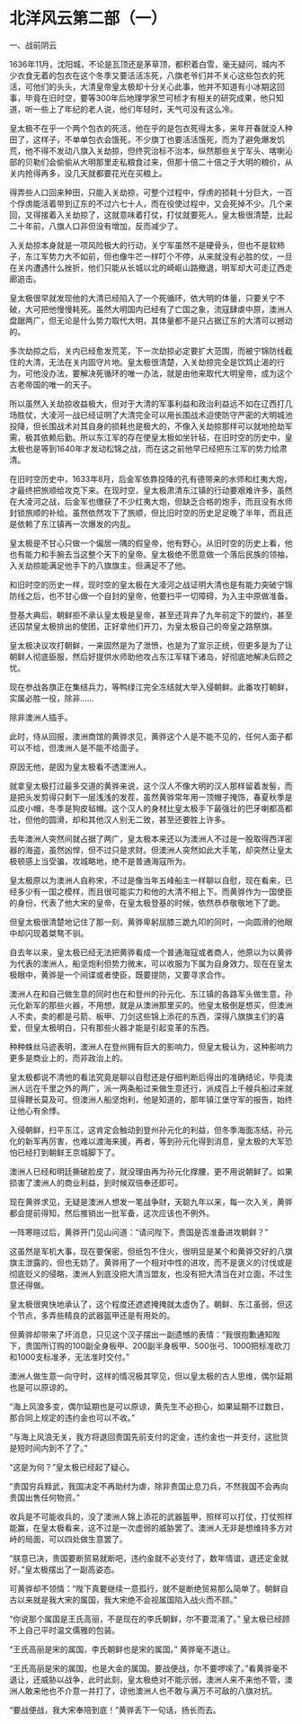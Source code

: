 # 北洋风云第二部（一）

一、战前阴云

1636年11月，沈阳城，不论是瓦顶还是茅草顶，都积着白雪，毫无疑问，城内不少衣食无着的包衣在这个冬季又要活活冻死，八旗老爷们并不关心这些包衣的死活，可他们的头头，大清皇帝皇太极却十分关心此事，他并不知道有小冰期这回事，毕竟在旧时空，要等300年后地理学家竺可桢才有相关的研究成果，他只知道，听一些上了年纪的老人说，他们年轻时，天气可没有这么冷。

皇太极不在乎一个两个包衣的死活，他在乎的是包衣死得太多，来年开春就没人种田了，这样子，不单单包衣会饿死，不少旗丁也要活活饿死，而为了避免爆发饥荒，他不得不发动八旗入关劫掠，但终究治标不治本，纵然那些关宁军头、喀喇沁部的贝勒们会偷偷从大明那里走私粮食过来，但那十倍二十倍之于大明的粮价，从关内抢得再多，没几天就都要花光在买粮上。

得弄些人口回来种田，只能入关劫掠，可整个过程中，俘虏的损耗十分巨大，一百个俘虏能活着带到辽东的不过六七十人，而在役使过程中，又会死掉不少。几个来回，又得接着入关劫掠了，这就意味着打仗，打仗就要死人，皇太极很清楚，比起二十年前，八旗人口非但没有增加，反而减少了。

入关劫掠本身就是一项风险极大的行动，关宁军虽然不是硬骨头，但也不是软柿子，东江军势力大不如前，但也像牛芒一样叮个不停，从来就没有必胜的仗，一旦在关内遭遇什么挫折，他们只能从长城以北的崎岖山路撤退，明军却大可走辽西走廊追击。

皇太极很早就发现他的大清已经陷入了一个死循环，依大明的体量，只要关宁不破，大可把他慢慢耗死。虽然大明国内已经有了亡国之象，流寇肆虐中原，澳洲人盘踞两广，但无论是什么势力取代大明，其体量都不是只占据辽东的大清可以撼动的。

多次劫掠之后，关内已经愈发荒芜，下一次劫掠必定要扩大范围，而被宁锦防线截住的大清，无法在关内固守片地。皇太极很清楚，入关劫掠完全是饮鸩止渴的行为，可他没办法，要解决死循环的唯一办法，就是由他来取代大明皇帝，成为这个古老帝国的唯一的天子。

所以虽然入关劫掠收益极大，但对于大清的军事利益和政治利益远不如在辽西打几场胜仗，大凌河一战已经证明了大清完全可以用长围战术迫使防守严密的大明城池投降，但长围战术对其自身的损耗也是极大的，不像入关劫掠那样可以就地抢劫军需，极其依赖后勤。所以东江军的存在使皇太极如坐针毡，在旧时空的历史中，皇太极也是等到1640年才发动松锦之战，而在这之前他早已经把东江军的势力给肃清。

在旧时空历史中，1633年8月，后金军依靠投降的孔有德带来的水师和红夷大炮，才最终把旅顺给攻克下来。在现时空，皇太极肃清东江镇的行动要艰难许多，虽然在大凌河之战，后金军也缴获了不少红夷大炮，但缺乏合格的炮手，而且没有水师封锁旅顺的补给。虽然依然攻下了旅顺，但比旧时空的历史足足晚了半年，而且还是依赖了东江镇再一次爆发的内乱。

皇太极是不甘心只做一个偏居一隅的假皇帝，他有野心，从旧时空的历史上看，他也有能力和手腕去当这整个天下的皇帝。皇太极绝不愿意做一个落后民族的领袖，入关劫掠能满足他手下的八旗旗主，但满足不了他。

和旧时空的历史一样，现时空的皇太极在大凌河之战证明大清也是有能力突破宁锦防线之后，也不甘心做一个自封的皇帝，他要扫平一切障碍，为入主中原做准备。

登基大典后，朝鲜拒不承认皇太极是皇帝，甚至还背弃了九年前定下的盟约，甚至还囚禁皇太极排出的使团，正好拿他们开刀，为皇太极自己的帝皇之路祭旗。

皇太极决议攻打朝鲜，一来固然是为了泄愤，也是为了宣示正统，但更多是为了让朝鲜人彻底臣服，然后好提供水师助他攻占东江军辖下诸岛，好彻底地解决后顾之忧。

现在参战各旗正在集结兵力，等鸭绿江完全冻结就大举入侵朝鲜。此番攻打朝鲜，实属必胜一役，除非……

除非澳洲人插手。

此时，侍从回报，澳洲商馆的黄骅求见，黄骅这个人是不能不见的，任何人面子都可以不给，但澳洲人是不能不给面子。

原因无他，是因为皇太极看不透澳洲人。

就拿皇太极打过最多交道的黄骅来说，这个汉人不像大明的汉人那样留着发髻，而是把头发剪得只剩下一层浅浅的发茬，虽然黄骅常年用一顶帽子掩饰，春夏秋季是瓜皮小帽，冬季是狗皮毡帽。这个汉人的身材比皇太极手下最强壮的巴牙喇都高都壮，但他的圆滑，却和其他汉人别无二致，甚至还要胜上许多。

去年澳洲人突然间就占据了两广，皇太极本来还以为澳洲人不过是一股取得西洋密器的海盗，虽然凶悍，但不过只是求财。但澳洲人突然如此大手笔，却突然让皇太极顿感上当受骗，攻城略地，绝不是普通海寇所为。

皇太极原以为澳洲人自称宋，不过是像当年五峰船主一样聊以自慰，现在看来，已经多少有一国之模样，而且很可能实力和他的大清不相上下。而黄骅作为一国使臣的身份，代表了他大宋的皇帝，在皇太极登基的时候，依然恭恭敬敬地下了跪。

但皇太极很清楚地记住了那一刻，黄骅卑躬屈膝三跪九叩的同时，一向圆滑的他眼中却闪现着桀骜不驯。

自去年以来，皇太极已经无法把黄骅看成一个普通海寇或者商人，他原以为以黄骅为代表的澳洲人，船坚炮利但势力微末，可以收服为下属为自身效力。现在在皇太极眼中，黄骅是一个间谍或者使臣，既要提防，又要寻求合作。

澳洲人在和自己做生意的同时也在和登州的孙元化、东江镇的各路军头做生意，孙元化新军的那些火器，不用想，就是从澳洲那里买的。他皇太极倒是想买，但澳洲人不卖，卖的都是弓箭、板甲、刀剑这些锦上添花的东西，深得八旗旗主们的喜爱，但皇太极明白，只有那些火器才能是引起变革的东西。

种种蛛丝马迹表明，澳洲人在登州拥有巨大的影响力，但皇太极认为，这种影响力更多是商业上的，而非政治上的。

皇太极都说不清他的看法究竟是聊以自慰还是仔细判断后得出的准确结论，毕竟澳洲人远在千里之外的两广，派一两条船过来做生意还行，派成百上千艘兵船过来就显得鞭长莫及可。但澳洲人船坚炮利，他是知道的，那年镇江堡守军的报告，始终让他心有余悸。

入侵朝鲜，扫平东江，这肯定会触动到登州孙元化的利益，但冬季海面冻结，孙元化的新军再厉害，也难以渡海来援，再者，等到孙元化得到消息，皇太极的大军恐怕已经打到朝鲜王京城脚下了。

澳洲人已经和明廷撕破脸皮了，就没理由再为孙元化撑腰，更不用说朝鲜了。如果损害了澳洲人的商业利益，到时候双倍奉还即可。

现在黄骅求见，无疑是澳洲人想发一笔战争财，天聪九年以来，每一次入关，黄骅都会提前得知，然后推销出一批军备，这次应该也不例外。

一阵寒暄过后，黄骅开门见山问道：“请问陛下，贵国是否准备进攻朝鲜？”

这虽然是军机大事，现在要保密，但纸包不住火，很明显是某个和黄骅交好的八旗旗主泄露的，但也无妨了。黄骅用了一个相对中性的进攻，而不是褒义的讨伐或是彻底贬义的侵略，澳洲人到底没把大清当盟友，也没有把大清当在对立面，不过生意还得做。

皇太极很爽快地承认了，这个程度还遮遮掩掩就太虚伪了。朝鲜、东江虽弱，但这个节点，多弄些精良的武器盔甲还是有用处的。

但黄骅却带来了坏消息，只见这个汉子摆出一副遗憾的表情：“我很抱歉通知陛下，贵国所订购的100副全身板甲、200副半身板甲、500张弓、1000把标准砍刀和1000支标准矛，无法准时交付。”

澳洲人做生意一向守时，这样的情况极其罕见，但以皇太极的古人思维，偶尔延期也是可以原谅的。

“海上风浪多变，偶尔延期也是可以原谅，黄先生不必担心，如果延期不过数日，那合同上规定的违约金也可以不收。”

“与海上风浪无关，我方将退回贵国先前支付的定金，违约金也一并支付，这批货是短时间内到不了了。”

“这是为何？”皇太极已经起了疑心。

“贵国穷兵黩武，我国决定不再助纣为虐，除非贵国止息刀兵，不然我国不会再向贵国出售任何物资。”

收兵是不可能收兵的，没了澳洲人锦上添花的武器盔甲，照样可以打仗，打仗照样能赢，在皇太极看来，这不过是一次虚弱的威胁罢了。澳洲人无非是想维持多方对峙的局面，可以四处做生意罢了。

“朕意已决，贵国要断贸易就断吧，违约金就不必支付了，数年情谊，退还定金就好。”皇太极摆出了一副高姿态。

可黄骅却不领情：“陛下真要继续一意孤行，就不是断绝贸易那么简单了。朝鲜自古以来就是我大宋的属国，我大宋绝不会视属国陷入战火而不顾。”

“你说那个属国是王氏高丽，不是现在的李氏朝鲜，尔不要混淆了。” 皇太极已经顾不上自己平时温文儒雅的包装。

“王氏高丽是宋的属国，李氏朝鲜也是宋的属国。” 黄骅毫不退让。

“王氏高丽是宋的属国，也是大金的属国。要战便战，尔不要啰嗦了。”看黄骅毫不退让，还威胁以战争，此时此刻，皇太极绝对不能示弱，澳洲人来不来他不管，澳洲人敢来他也不介意一并打了，谅他澳洲人也不敢与满万不可敌的八旗对抗。

“要战便战，我大宋奉陪到底！”黄骅丢下一句话，扬长而去。

